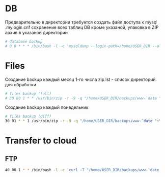 
# DB

Предварительно в директории требуется создать файл доступа к mysql .mylogin.cnf
сохранение всех таблиц DB кроме указаной, упаковка в ZIP архив в указаной директории
````bash
# database backup
# 0 0 * * * /bin/bash -l -c 'mysqldump --login-path=/home/USER_DIR --all-databases --quick --ignore-table=mysql.event | gzip -c -9 > /home/USER_DIR/backups/sql-`date "+\%Y-\%m-\%d"`.gz'
````


# Files

Создание backup каждый месяц 1-го числа
zip.lst - список директорий для обработки
````bash
# files backup (full)
# 30 00 1 * * /usr/bin/zip -r -9 -q "/home/USER_DIR/backups/www-`date "+\%Y-\%m"` files.zip" -x *.git* -x *cache* -x *tmp* -x *log* -@ < zip.lst
````

Создание backup каждый понедельник
````bash
# files backup (diff)
30 01 * * 1 /usr/bin/zip -r -9 -q "/home/USER_DIR/backups/www-`date "+\%Y-\%m"` files.zip" -x *.git* -x *cache* -x *tmp* -x *log* -DF --out "/home/USER_DIR/backups/www-`date "+\%Y-\%m-\%d"` files diff.zip" -@ < zip.lst
````


# Transfer to cloud
## FTP
````bash
40 00 1 * * /bin/bash -l -c 'curl -T "/home/USER_DIR/backups/www-`date "+\%Y-\%m"` files.zip" ftp://backup.site.net/backups/ --user user123456:PASS123456 1> /dev/null 2>&1'
````






